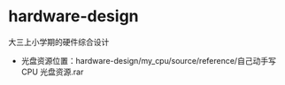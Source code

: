 # hardware-design
大三上小学期的硬件综合设计





* 光盘资源位置：hardware-design/my_cpu/source/reference/自己动手写 CPU 光盘资源.rar